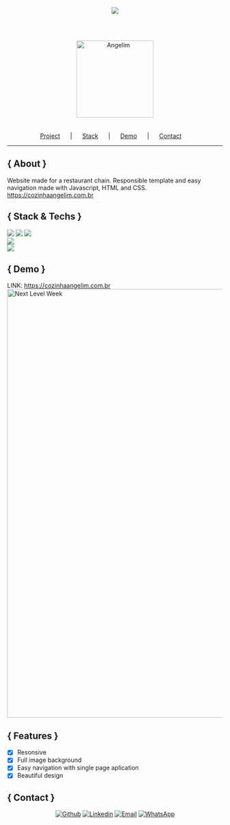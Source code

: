 <div id="status" align="center">
        <img src="https://img.shields.io/badge/STATUS-PRODUCTION-brightgreen"/>
</div>

<br/><br/>
<div id="header">
        <div align="center">
            <img id="logo" alt="Angelim" src="https://user-images.githubusercontent.com/53456120/96460527-abb18980-11f9-11eb-837a-401be165db8b.png" height="180px" />
    </div>
    <br/> <br/>
    <div align="center">
      <a href="#project">Project</a>&nbsp; &nbsp; &nbsp; |&nbsp; &nbsp; &nbsp;
      <a href="#stack">Stack</a>&nbsp; &nbsp; &nbsp; |&nbsp; &nbsp; &nbsp;
      <a href="#demo">Demo</a>&nbsp; &nbsp; &nbsp; |&nbsp; &nbsp; &nbsp;
      <a href="#contact">Contact</a>&nbsp; &nbsp; &nbsp;
    </div>
</div>

<hr/>

<div id="about">

## { About }
Website made for a restaurant chain.
Responsible template and easy navigation made with Javascript, HTML and CSS.
</br>
<a id="link" href="https://cozinhaangelim.com.br"> https://cozinhaangelim.com.br </a>

</div>

<div id="stack">
       
## { Stack & Techs }

<img src="https://img.shields.io/badge/html5%20-%23E34F26.svg?&style=for-the-badge&logo=html5&logoColor=white"/>
<img src="https://img.shields.io/badge/css3%20-%231572B6.svg?&style=for-the-badge&logo=css3&logoColor=white"/>
<img src="https://img.shields.io/badge/javascript%20-%23323330.svg?&style=for-the-badge&logo=javascript&logoColor=%23F7DF1E"/>
<br/>
<img src="https://img.shields.io/badge/RESPONSIVE-YES-brightgreen"/>
<br/>
<img src="https://img.shields.io/badge/REST%20API-YES-brightgreen"/>

</div>

<div id="demo">
        
## { Demo }
LINK: <a id="link" href="https://cozinhaangelim.com.br"> https://cozinhaangelim.com.br </a>
<img align="center" alt="Next Level Week" src="https://user-images.githubusercontent.com/53456120/96460225-5f664980-11f9-11eb-8e80-92392fc86f6f.png" width="1000px"/>
</div>

<div id="features">
        
## { Features }
- [x] Resonsive
- [x] Full image background
- [x] Easy navigation with single page aplication
- [x] Beautiful design
</div>

<div id="contact">
        
## { Contact }

  <p align="center">
       <a href="https://github.com/procarrera" target="_blank" >
        <img alt="Github" src="https://img.shields.io/badge/github-%23100000.svg?&style=for-the-badge&logo=github&logoColor=white"></a>
      <a href="https://www.linkedin.com/in/procarrera/" target="_blank" >
        <img alt="Linkedin" src="https://img.shields.io/badge/linkedin-%230077B5.svg?&style=for-the-badge&logo=linkedin&logoColor=white"></a>
      <a href="mailto:procarrera@gmail.com" target="_blank" >
        <img alt="Email" src="https://img.shields.io/badge/gmail-D14836?&style=for-the-badge&logo=gmail&logoColor=white"></a> 
      <a href="https://api.whatsapp.com/send?phone=5521986816996" target="_blank" >
        <img alt="WhatsApp" src="https://img.shields.io/badge/WHATSAPP-25D366?&style=for-the-badge&logo=whatsapp&logoColor=white"></a>
     </p>
     
 </div>
